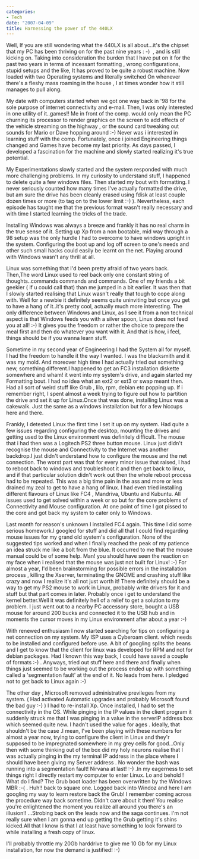 ```yaml
---
categories:
- Tech
date: "2007-04-09"
title: Harnessing the power of the 440LX
---
```


Well, If you are still wondering what the 440LX is all about...it's the chipset that my PC has been thriving on for the past nine years : -)  , and is still kicking on. Taking into consideration the burden that I have put on it for the past two years in terms of incessant formatting , wrong configurations, stupid setups and the like, It has proved to be quite a robust machine. Now loaded with two Operating systems and literally switched On whenever there's a fleshy mass roaming in the house , I at times wonder how it still manages to pull along.

My date with computers started when we got one way back in '98 for the sole purpose of internet connectivity and e-mail. Then, I was only interested in one utility of it..games!! Me in front of the comp. would only mean the PC churning its processor to render graphics on the screen to add effects of the vehicle streaming on the highway , or the sound card tweaking out sounds for Mario or Dave hopping around :-) Never was i interested in learning stuff with the comp. Fortunately, once i joined Engineering things changed and Games have become my last priority. As days passed, I developed a fascination for the machine and slowly started realizing it's true potential.

My Experimentations slowly started and the system responded with much more challenging problems. In my curiosity to understand stuff, I happened to delete quite a few windows files. Then started my bout with formatting. I never seriously counted how many times I've actually formatted the drive, but am sure the drive has been cleanly erased using fdisk at least couple dozen times or more (to tag on to the lower limit :-) ). Nevertheless, each episode has taught me that the previous format wasn't really necessary and with time I started learning the tricks of the trade.

Installing Windows was always a breeze and frankly it has no real charm in the true sense of it. Setting up Xp from a non bootable, mid way through a 98 setup was the only hurdle I had to overcome to have windows upright in the system. Configuring the boot up and log off screen to one's needs and other such small hacks could easily be learnt on the net. Playing around with Windows wasn't any thrill at all.

Linux was something that I'd been pretty afraid of two years back. Then,The word Linux used to reel back only one constant string of thoughts..commands commands and commands. One of my friends a bit geekier ( if u could call that) than me jumped in a bit earlier. It was then that I slowly started realising that Linux wasn't really that tough to cope along with. Well for a newbie it definitely seems quite uninviting but once you get to have a hang of it..it's pretty cool, actually much more interesting. The only difference between Windows and Linux, as I see it from a non technical aspect is that Windows feeds you with a silver spoon, Linux does not feed you at all! :-) It gives you the freedom or rather the choice to prepare the meal first and then do whatever you want with it. And that is how, i feel, things should be if you wanna learn stuff.

Sometime in my second year of Engineering I had the System all for myself. I had the freedom to handle it the way I wanted. I was the blacksmith and it was my mold. And moreover high time I had actually tried out something new, something different.I happened to get an FC3 installation diskette somewhere and wham! it went into my system's drive, and again started my Formatting bout. I had no idea what an ext2 or ext3 or swap meant then. Had all sort of weird stuff like Grub , lilo, rpm, debian etc popping up. If i remember right, I spent almost a week trying to figure out how to partition the drive and set it up for Linux.Once that was done, installing Linux was a cakewalk. Just the same as a windows installation but for a few hiccups here and there.

Frankly, I detested Linux the first time I set it up on my system. Had quite a few issues regarding configuring the desktop, mounting the drives and getting used to the Linux environment was definitely difficult. The mouse that i had then was a Logitech PS2 three button mouse. Linux just didn't recognise the mouse and Connectivity to the Internet was another backdrop.I just didn't understand how to configure the mouse and the net connection. The worst part was that for every minor issue that raised, I had to reboot back to windows and troubleshoot it and then get back to linux, and if that particular solution didn't work out then the whole reboot process had to be repeated. This was a big time pain in the ass and more or less drained my zeal to get to have a hang of linux. I had even tried installing different flavours of Linux like FC4 , Mandriva, Ubuntu and Kubuntu. All issues used to get solved within a week or so but for the core problems of Connectivity and Mouse configuration. At one point of time I got pissed to the core and got back my system to cater only to Windows.

Last month for reason's unknown I installed FC4 again. This time I did some serious homework.I googled for stuff and did all that I could find regarding mouse issues for my grand old system's configuration. None of the suggested tips worked and when I finally reached the peak of my patience an idea struck me like a bolt from the blue. It occurred to me that the mouse manual could be of some help. Man! you should have seen the reaction on my face when i realised that the mouse was just not built for Linux! :-) For almost a year, I'd been brainstorming for possible errors in the installation process , killing the Xserver, terminating the GNOME and crashing stuff like crazy and now I realize it's all not just worth it! There definitely should be a way to get my PS2 mouse to work in Linux, probably write drivers for it and stuff but that part comes in later. Probably once i get to understand the kernel better.Well it was definitely hell of a relief to get a solution to my problem. I just went out to a nearby PC accessory store, bought a USB mouse for around 200 bucks and connected it to the USB hub and in moments the cursor moves in my Linux environment after about a year :-)

With renewed enthusiasm I now started searching for tips on configuring a net connection on my system. My ISP uses a Cyberoam client. which needs to be installed and configured before use. A bit of googling splits the beans and I get to know that the client for linux was developed for RPM and not for debian packages. Had I known this way back, I could have saved a couple of formats :-) . Anyways, tried out stuff here and there and finally when things just seemed to be working out the process ended up with something called a 'segmentation fault' at the end of it. No leads from here. I pledged not to get back to Linux again :-)

The other day , Microsoft removed administrative previleges from my system. ( Had activated Automatic upgrades and probably Microsoft found the bad guy :-) ) I had to re-install Xp. Once installed, I had to set the connectivity in the OS. While pinging in the IP values in the client program it suddenly struck me that I was pinging in a value in the serverIP address box which seemed quite new. I hadn't used the value for ages . Ideally, that shouldn't be the case .I mean, I've been playing with these numbers for almost a year now, trying to configure the client in Linux and they'r supposed to be impregnated somewhere in my grey cells for good...Only then with some thinking out of the box did my holy neurons realise that I was actually pinging in the my terminal IP address in the place where I should have been giving my Server address . No wonder the bash was running into a segmentation fault! Nirvana at last! :-) .In my eagerness to set things right I directly restart my computer to enter Linux. Lo and behold ! What do I find? The Grub boot loader has been overwritten by the Windows MBR :-( . Huh!! back to square one. Logged back into Windoz and here I am googling my way to learn restore back the Grub! I remember coming across the procedure way back sometime. Didn't care about it then! You realise you're enlightened the moment you realize all around you there's an illusion!! ...Strobing back on the leads now and the saga continues. I'm not really sure when I am gonna end up getting the Grub getting it's shins kicked.All that I know is that I at least have something to look forward to while installing a fresh copy of linux.

I'll probably throttle my 20Gb harddrive to give me 10 Gb for my Linux installation, for now the demand is justified! :-)
